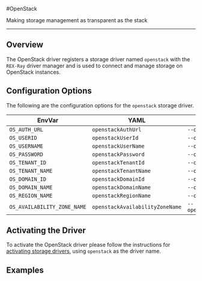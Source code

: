 #OpenStack

Making storage management as transparent as the stack

---

## Overview
The OpenStack driver registers a storage driver named `openstack` with the
`REX-Ray` driver manager and is used to connect and manage storage on OpenStack
instances.

## Configuration Options
The following are the configuration options for the `openstack` storage driver.

 EnvVar | YAML | CLI
--------|------|------
`OS_AUTH_URL` | `openstackAuthUrl` | `--openstackAuthUrl`
`OS_USERID` | `openstackUserId` | `--openstackUserId`
`OS_USERNAME` | `openstackUserName` | `--openstackUserName`
`OS_PASSWORD` | `openstackPassword` | `--openstackPassword`
`OS_TENANT_ID` | `openstackTenantId` | `--openstackTenantId`
`OS_TENANT_NAME` | `openstackTenantName` | `--openstackTenantName`
`OS_DOMAIN_ID` | `openstackDomainId` | `--openstackDomainId`
`OS_DOMAIN_NAME` | `openstackDomainName` | `--openstackDomainName`
`OS_REGION_NAME` | `openstackRegionName` | `--openstackRegionName`
`OS_AVAILABILITY_ZONE_NAME` | `openstackAvailabilityZoneName` | `--openstackAvailabilityZoneName`

## Activating the Driver
To activate the OpenStack driver please follow the instructions for
[activating storage drivers](/user-guide/config#activating-storage-drivers),
using `openstack` as the driver name.

## Examples
